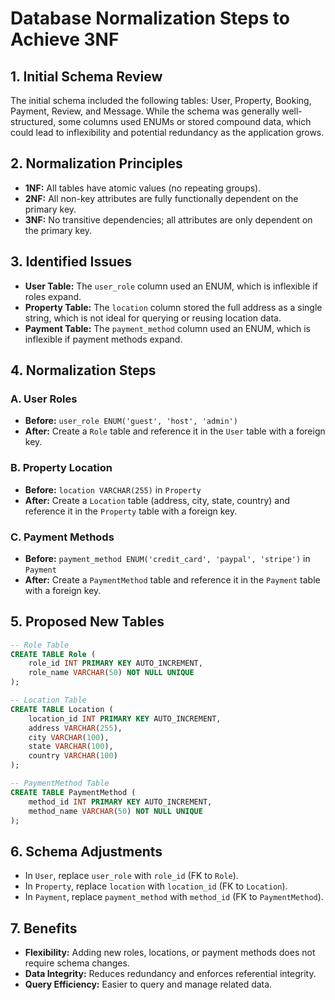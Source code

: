 # Database Normalization Steps to Achieve 3NF

## 1. Initial Schema Review
The initial schema included the following tables: User, Property, Booking, Payment, Review, and Message. While the schema was generally well-structured, some columns used ENUMs or stored compound data, which could lead to inflexibility and potential redundancy as the application grows.

## 2. Normalization Principles
- **1NF:** All tables have atomic values (no repeating groups).
- **2NF:** All non-key attributes are fully functionally dependent on the primary key.
- **3NF:** No transitive dependencies; all attributes are only dependent on the primary key.

## 3. Identified Issues
- **User Table:** The `user_role` column used an ENUM, which is inflexible if roles expand.
- **Property Table:** The `location` column stored the full address as a single string, which is not ideal for querying or reusing location data.
- **Payment Table:** The `payment_method` column used an ENUM, which is inflexible if payment methods expand.

## 4. Normalization Steps
### A. User Roles
- **Before:** `user_role ENUM('guest', 'host', 'admin')`
- **After:** Create a `Role` table and reference it in the `User` table with a foreign key.

### B. Property Location
- **Before:** `location VARCHAR(255)` in `Property`
- **After:** Create a `Location` table (address, city, state, country) and reference it in the `Property` table with a foreign key.

### C. Payment Methods
- **Before:** `payment_method ENUM('credit_card', 'paypal', 'stripe')` in `Payment`
- **After:** Create a `PaymentMethod` table and reference it in the `Payment` table with a foreign key.

## 5. Proposed New Tables
```sql
-- Role Table
CREATE TABLE Role (
    role_id INT PRIMARY KEY AUTO_INCREMENT,
    role_name VARCHAR(50) NOT NULL UNIQUE
);

-- Location Table
CREATE TABLE Location (
    location_id INT PRIMARY KEY AUTO_INCREMENT,
    address VARCHAR(255),
    city VARCHAR(100),
    state VARCHAR(100),
    country VARCHAR(100)
);

-- PaymentMethod Table
CREATE TABLE PaymentMethod (
    method_id INT PRIMARY KEY AUTO_INCREMENT,
    method_name VARCHAR(50) NOT NULL UNIQUE
);
```

## 6. Schema Adjustments
- In `User`, replace `user_role` with `role_id` (FK to `Role`).
- In `Property`, replace `location` with `location_id` (FK to `Location`).
- In `Payment`, replace `payment_method` with `method_id` (FK to `PaymentMethod`).

## 7. Benefits
- **Flexibility:** Adding new roles, locations, or payment methods does not require schema changes.
- **Data Integrity:** Reduces redundancy and enforces referential integrity.
- **Query Efficiency:** Easier to query and manage related data.
